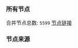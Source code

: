 ### 所有节点
合并节点总数: `5599`
[节点链接](https://github.com/rzhy1/33/raw/master/sub/sub_merge_base64.txt)

### 节点来源
